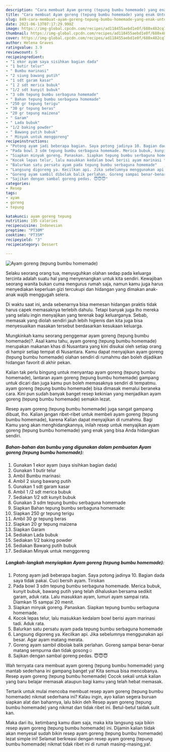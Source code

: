 ```yaml
---
description: "Cara membuat Ayam goreng (tepung bumbu homemade) yang enak Untuk Jualan"
title: "Cara membuat Ayam goreng (tepung bumbu homemade) yang enak Untuk Jualan"
slug: 849-cara-membuat-ayam-goreng-tepung-bumbu-homemade-yang-enak-untuk-jualan
date: 2021-06-13T07:17:29.998Z
image: https://img-global.cpcdn.com/recipes/ad118455aebd1e0f/680x482cq70/ayam-goreng-tepung-bumbu-homemade-foto-resep-utama.jpg
thumbnail: https://img-global.cpcdn.com/recipes/ad118455aebd1e0f/680x482cq70/ayam-goreng-tepung-bumbu-homemade-foto-resep-utama.jpg
cover: https://img-global.cpcdn.com/recipes/ad118455aebd1e0f/680x482cq70/ayam-goreng-tepung-bumbu-homemade-foto-resep-utama.jpg
author: Helena Graves
ratingvalue: 3.9
reviewcount: 5
recipeingredient:
- "1 ekor ayam saya sisihkan bagian dada"
- "1 butir telur"
- " Bumbu marinasi"
- "2 siung bawang putih"
- "1 sdt garam kasar"
- "1 2 sdt merica bubuk"
- "1/2 sdt kunyit bubuk"
- "3 sdm tepung bumbu serbaguna homemade"
- " Bahan tepung bumbu serbaguna homemade"
- "250 gr tepung terigu"
- "30 gr tepung beras"
- "20 gr tepung maizena"
- " Garam"
- " Lada bubuk"
- "1/2 baking powder"
- " Bawang putih bubuk"
- " Minyak untuk menggoreng"
recipeinstructions:
- "Potong ayam jadi beberapa bagian. Saya potong jadinya 10. Bagian dada saya tidak pakai. Cuci bersih ayam. Tiriskan"
- "Pada bowl 3 sdm tepung bumbu serbaguna homemade. Merica bubuk, kunyit bubuk, bawang putih yang telah dihaluskan bersama sedikit garam, aduk rata. Lalu masukkan ayam, lumuri ayam sampai rata. Diamkan 15 sampai 20 menit."
- "Siapkan minyak goreng. Panaskan. Siapkan tepung bumbu serbaguna homemade."
- "Kocok lepas telur, lalu masukkan kedalam bowl berisi ayam marinasi tadi. Aduk rata."
- "Balurkan satu persatu ayam pada tepung bumbu serbaguna homemade"
- "Langsung digoreng ya. Kecilkan api. Jika sebelumnya menggunakan api besar. Agar ayam matang merata."
- "Goreng ayam sambil dibolak balik perlahan. Goreng sampai benar-benar matang sempurna dan tidak gosong☺️"
- "Sajikan dengan sambal goreng pedas. 😇😇😇"
categories:
- Resep
tags:
- ayam
- goreng
- tepung

katakunci: ayam goreng tepung 
nutrition: 195 calories
recipecuisine: Indonesian
preptime: "PT30M"
cooktime: "PT35M"
recipeyield: "3"
recipecategory: Dessert

---
```



![Ayam goreng (tepung bumbu homemade)](https://img-global.cpcdn.com/recipes/ad118455aebd1e0f/680x482cq70/ayam-goreng-tepung-bumbu-homemade-foto-resep-utama.jpg)

Selaku seorang orang tua, menyuguhkan olahan sedap pada keluarga tercinta adalah suatu hal yang menyenangkan untuk kita sendiri. Kewajiban seorang  wanita bukan cuma mengurus rumah saja, namun kamu juga harus menyediakan keperluan gizi tercukupi dan hidangan yang dimakan anak-anak wajib menggugah selera.

Di waktu  saat ini, anda sebenarnya bisa memesan hidangan praktis tidak harus capek memasaknya terlebih dahulu. Tetapi banyak juga lho mereka yang selalu ingin menyajikan yang terenak bagi keluarganya. Sebab, memasak yang diolah sendiri jauh lebih higienis dan kita juga bisa menyesuaikan masakan tersebut berdasarkan kesukaan keluarga. 



Mungkinkah kamu seorang penggemar ayam goreng (tepung bumbu homemade)?. Asal kamu tahu, ayam goreng (tepung bumbu homemade) merupakan makanan khas di Nusantara yang kini disukai oleh setiap orang di hampir setiap tempat di Nusantara. Kamu dapat menyajikan ayam goreng (tepung bumbu homemade) olahan sendiri di rumahmu dan boleh dijadikan hidangan favorit di akhir pekan.

Kalian tak perlu bingung untuk menyantap ayam goreng (tepung bumbu homemade), lantaran ayam goreng (tepung bumbu homemade) gampang untuk dicari dan juga kamu pun boleh memasaknya sendiri di tempatmu. ayam goreng (tepung bumbu homemade) bisa dimasak memalui beraneka cara. Kini pun sudah banyak banget resep kekinian yang menjadikan ayam goreng (tepung bumbu homemade) semakin lezat.

Resep ayam goreng (tepung bumbu homemade) juga sangat gampang dibuat, lho. Kalian jangan ribet-ribet untuk membeli ayam goreng (tepung bumbu homemade), karena Kalian dapat menyajikan di rumahmu. Bagi Kamu yang akan menghidangkannya, inilah resep untuk menyajikan ayam goreng (tepung bumbu homemade) yang enak yang bisa Anda hidangkan sendiri.

<!--inarticleads1-->

##### Bahan-bahan dan bumbu yang digunakan dalam pembuatan Ayam goreng (tepung bumbu homemade):

1. Gunakan 1 ekor ayam (saya sisihkan bagian dada)
1. Gunakan 1 butir telur
1. Ambil  Bumbu marinasi:
1. Ambil 2 siung bawang putih
1. Gunakan 1 sdt garam kasar
1. Ambil 1 /2 sdt merica bubuk
1. Sediakan 1/2 sdt kunyit bubuk
1. Gunakan 3 sdm tepung bumbu serbaguna homemade
1. Siapkan  Bahan tepung bumbu serbaguna homemade:
1. Siapkan 250 gr tepung terigu
1. Ambil 30 gr tepung beras
1. Siapkan 20 gr tepung maizena
1. Siapkan  Garam
1. Sediakan  Lada bubuk
1. Sediakan 1/2 baking powder
1. Sediakan  Bawang putih bubuk
1. Sediakan  Minyak untuk menggoreng




<!--inarticleads2-->

##### Langkah-langkah menyiapkan Ayam goreng (tepung bumbu homemade):

1. Potong ayam jadi beberapa bagian. Saya potong jadinya 10. Bagian dada saya tidak pakai. Cuci bersih ayam. Tiriskan
1. Pada bowl 3 sdm tepung bumbu serbaguna homemade. Merica bubuk, kunyit bubuk, bawang putih yang telah dihaluskan bersama sedikit garam, aduk rata. Lalu masukkan ayam, lumuri ayam sampai rata. Diamkan 15 sampai 20 menit.
1. Siapkan minyak goreng. Panaskan. Siapkan tepung bumbu serbaguna homemade.
1. Kocok lepas telur, lalu masukkan kedalam bowl berisi ayam marinasi tadi. Aduk rata.
1. Balurkan satu persatu ayam pada tepung bumbu serbaguna homemade
1. Langsung digoreng ya. Kecilkan api. Jika sebelumnya menggunakan api besar. Agar ayam matang merata.
1. Goreng ayam sambil dibolak balik perlahan. Goreng sampai benar-benar matang sempurna dan tidak gosong☺️
1. Sajikan dengan sambal goreng pedas. 😇😇😇




Wah ternyata cara membuat ayam goreng (tepung bumbu homemade) yang mantab sederhana ini gampang banget ya! Kita semua bisa mencobanya. Resep ayam goreng (tepung bumbu homemade) Cocok sekali untuk kalian yang baru belajar memasak ataupun bagi kamu yang telah hebat memasak.

Tertarik untuk mulai mencoba membuat resep ayam goreng (tepung bumbu homemade) nikmat sederhana ini? Kalau ingin, ayo kalian segera buruan siapkan alat dan bahannya, lalu bikin deh Resep ayam goreng (tepung bumbu homemade) yang nikmat dan tidak ribet ini. Betul-betul taidak sulit kan. 

Maka dari itu, ketimbang kamu diam saja, maka kita langsung saja bikin resep ayam goreng (tepung bumbu homemade) ini. Dijamin kalian tiidak akan menyesal sudah bikin resep ayam goreng (tepung bumbu homemade) lezat simple ini! Selamat berkreasi dengan resep ayam goreng (tepung bumbu homemade) nikmat tidak ribet ini di rumah masing-masing,ya!.

